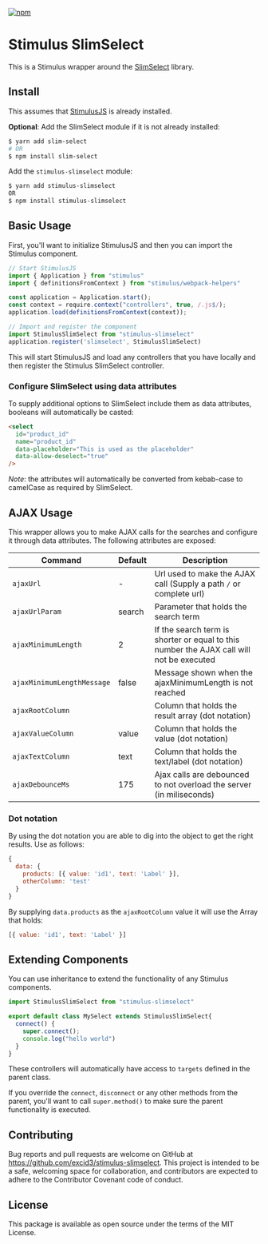 [![npm](https://img.shields.io/npm/v/stimulus-slimselect.svg)](https://www.npmjs.com/package/stimulus-slimselect)

# Stimulus SlimSelect

This is a Stimulus wrapper around the [SlimSelect](https://slimselectjs.com/) library.

## Install

This assumes that [StimulusJS](https://stimulusjs.org) is already installed.

**Optional**: Add the SlimSelect module if it is not already installed:

```bash
$ yarn add slim-select
# OR
$ npm install slim-select
```

Add the `stimulus-slimselect` module:

```bash
$ yarn add stimulus-slimselect
OR
$ npm install stimulus-slimselect
```

## Basic Usage

First, you'll want to initialize StimulusJS and then you can import the Stimulus component.

```javascript
// Start StimulusJS
import { Application } from "stimulus"
import { definitionsFromContext } from "stimulus/webpack-helpers"

const application = Application.start();
const context = require.context("controllers", true, /.js$/);
application.load(definitionsFromContext(context));

// Import and register the component
import StimulusSlimSelect from "stimulus-slimselect"
application.register('slimselect', StimulusSlimSelect)
```

This will start StimulusJS and load any controllers that you have
locally and then register the Stimulus SlimSelect controller.

### Configure SlimSelect using data attributes

To supply additional options to SlimSelect include them as data attributes, booleans will automatically be casted:

```html
<select
  id="product_id"
  name="product_id"
  data-placeholder="This is used as the placeholder"
  data-allow-deselect="true"
/>
```

*Note*: the attributes will automatically be converted from kebab-case to camelCase as required by SlimSelect.

## AJAX Usage

This wrapper allows you to make AJAX calls for the searches and configure it through data attributes. The following attributes are exposed:

| Command | Default | Description |
| --- | --- | --- |
| `ajaxUrl` | - | Url used to make the AJAX call (Supply a path `/` or complete url) |
| `ajaxUrlParam` | search | Parameter that holds the search term |
| `ajaxMinimumLength` | 2 | If the search term is shorter or equal to this number the AJAX call will not be executed |
| `ajaxMinimumLengthMessage` | false | Message shown when the ajaxMinimumLength is not reached |
| `ajaxRootColumn` | | Column that holds the result array (dot notation) |
| `ajaxValueColumn` | value | Column that holds the value (dot notation) |
| `ajaxTextColumn` | text | Column that holds the text/label (dot notation) |
| `ajaxDebounceMs` | 175 | Ajax calls are debounced to not overload the server (in miliseconds) |

### Dot notation

By using the dot notation you are able to dig into the object to get the right results. Use as follows:

```javascript
{
  data: {
    products: [{ value: 'id1', text: 'Label' }],
    otherColumn: 'test'
  }
}
```

By supplying `data.products` as the `ajaxRootColumn` value it will use the Array that holds:

```javascript
[{ value: 'id1', text: 'Label' }]
```

## Extending Components

You can use inheritance to extend the functionality of any Stimulus components.

```js
import StimulusSlimSelect from "stimulus-slimselect"

export default class MySelect extends StimulusSlimSelect{
  connect() {
    super.connect();
    console.log("hello world")
  }
}
```

These controllers will automatically have access to `targets` defined in the parent class.

If you override the `connect`, `disconnect` or any other methods from the parent, you'll want to call `super.method()` to make sure the parent functionality is executed.

## Contributing

Bug reports and pull requests are welcome on GitHub at <https://github.com/excid3/stimulus-slimselect>.  This project is intended to be a safe, welcoming space for  collaboration, and contributors are expected to adhere to the  Contributor Covenant code of conduct.

## License

This package is available as open source under the terms of the MIT License.
